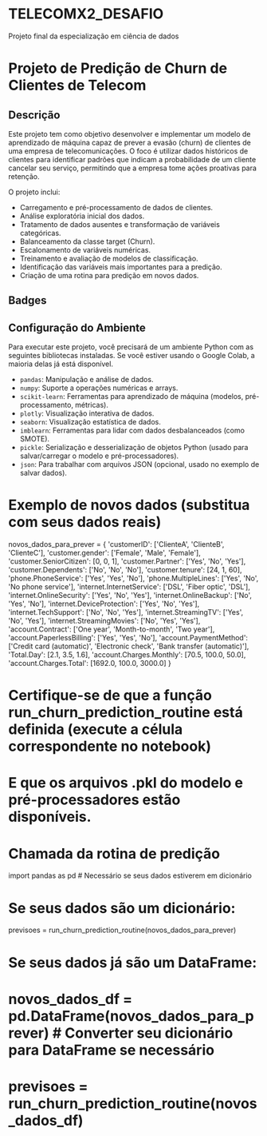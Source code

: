 # TELECOMX2_DESAFIO
Projeto final da especialização em ciência de dados

# Projeto de Predição de Churn de Clientes de Telecom

## Descrição

Este projeto tem como objetivo desenvolver e implementar um modelo de aprendizado de máquina capaz de prever a evasão (churn) de clientes de uma empresa de telecomunicações. O foco é utilizar dados históricos de clientes para identificar padrões que indicam a probabilidade de um cliente cancelar seu serviço, permitindo que a empresa tome ações proativas para retenção.

O projeto inclui:

*   Carregamento e pré-processamento de dados de clientes.
*   Análise exploratória inicial dos dados.
*   Tratamento de dados ausentes e transformação de variáveis categóricas.
*   Balanceamento da classe target (Churn).
*   Escalonamento de variáveis numéricas.
*   Treinamento e avaliação de modelos de classificação.
*   Identificação das variáveis mais importantes para a predição.
*   Criação de uma rotina para predição em novos dados.

## Badges

<!-- ![Estado do Build](https://img.shields.io/badge/build-passing-brightgreen) -->
<!-- ![Licença](https://img.shields.io/badge/license-MIT-blue) -->
<!-- ![Feito com](https://img.shields.io/badge/Feito%20com-Python-blue) -->
<!-- ![Bibliotecas Principais](https://img.shields.io/badge/Bibliotecas-Pandas%2C%20Scikit--learn%2C%20Plotly%2C%20Seaborn%2C%20Imblearn-orange) -->

## Configuração do Ambiente

Para executar este projeto, você precisará de um ambiente Python com as seguintes bibliotecas instaladas. Se você estiver usando o Google Colab, a maioria delas já está disponível.

*   `pandas`: Manipulação e análise de dados.
*   `numpy`: Suporte a operações numéricas e arrays.
*   `scikit-learn`: Ferramentas para aprendizado de máquina (modelos, pré-processamento, métricas).
*   `plotly`: Visualização interativa de dados.
*   `seaborn`: Visualização estatística de dados.
*   `imblearn`: Ferramentas para lidar com dados desbalanceados (como SMOTE).
*   `pickle`: Serialização e desserialização de objetos Python (usado para salvar/carregar o modelo e pré-processadores).
*   `json`: Para trabalhar com arquivos JSON (opcional, usado no exemplo de salvar dados).

# Exemplo de novos dados (substitua com seus dados reais)
novos_dados_para_prever = {
    'customerID': ['ClienteA', 'ClienteB', 'ClienteC'],
    'customer.gender': ['Female', 'Male', 'Female'],
    'customer.SeniorCitizen': [0, 0, 1],
    'customer.Partner': ['Yes', 'No', 'Yes'],
    'customer.Dependents': ['No', 'No', 'No'],
    'customer.tenure': [24, 1, 60],
    'phone.PhoneService': ['Yes', 'Yes', 'No'],
    'phone.MultipleLines': ['Yes', 'No', 'No phone service'],
    'internet.InternetService': ['DSL', 'Fiber optic', 'DSL'],
    'internet.OnlineSecurity': ['Yes', 'No', 'Yes'],
    'internet.OnlineBackup': ['No', 'Yes', 'No'],
    'internet.DeviceProtection': ['Yes', 'No', 'Yes'],
    'internet.TechSupport': ['No', 'No', 'Yes'],
    'internet.StreamingTV': ['Yes', 'No', 'Yes'],
    'internet.StreamingMovies': ['No', 'Yes', 'Yes'],
    'account.Contract': ['One year', 'Month-to-month', 'Two year'],
    'account.PaperlessBilling': ['Yes', 'Yes', 'No'],
    'account.PaymentMethod': ['Credit card (automatic)', 'Electronic check', 'Bank transfer (automatic)'],
    'Total.Day': [2.1, 3.5, 1.6],
    'account.Charges.Monthly': [70.5, 100.0, 50.0],
    'account.Charges.Total': [1692.0, 100.0, 3000.0]
}

# Certifique-se de que a função run_churn_prediction_routine está definida (execute a célula correspondente no notebook)
# E que os arquivos .pkl do modelo e pré-processadores estão disponíveis.

# Chamada da rotina de predição
import pandas as pd # Necessário se seus dados estiverem em dicionário

# Se seus dados são um dicionário:
previsoes = run_churn_prediction_routine(novos_dados_para_prever)

# Se seus dados já são um DataFrame:
# novos_dados_df = pd.DataFrame(novos_dados_para_prever) # Converter seu dicionário para DataFrame se necessário
# previsoes = run_churn_prediction_routine(novos_dados_df)
